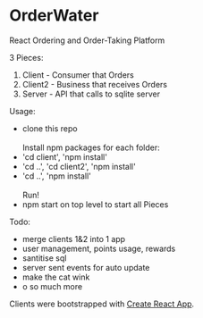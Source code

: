 # OrderWater
React Ordering and Order-Taking Platform

3 Pieces:

1. Client - Consumer that Orders
2. Client2 - Business that receives Orders
3. Server - API that calls to sqlite server

Usage:
- clone this repo
 <br /> <br />
Install npm packages for each folder:
- 'cd client', 'npm install'
- 'cd ..', 'cd client2', 'npm install'
- 'cd ..', 'npm install'
 <br /> <br />
Run!
- npm start on top level to start all Pieces

Todo:
- merge clients 1&2 into 1 app
- user management, points usage, rewards
- santitise sql
- server sent events for auto update
- make the cat wink
- o so much more



Clients were bootstrapped with [Create React App](https://github.com/facebookincubator/create-react-app).

